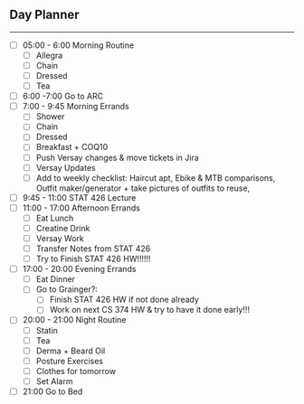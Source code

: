 ## Day Planner
---
- [ ] 05:00 - 6:00 Morning Routine
	- [ ] Allegra
	- [ ] Chain
	- [ ] Dressed
	- [ ] Tea
- [ ] 6:00 -7:00 Go to ARC
- [ ] 7:00 - 9:45 Morning Errands
	- [ ] Shower
	- [ ] Chain
	- [ ] Dressed
	- [ ] Breakfast + COQ10
	- [ ] Push Versay changes & move tickets in Jira
	- [ ] Versay Updates
	- [ ] Add to weekly checklist: Haircut apt, Ebike & MTB comparisons, Outfit maker/generator + take pictures of outfits to reuse, 
- [ ] 9:45 - 11:00 STAT 426 Lecture
- [ ] 11:00 - 17:00 Afternoon Errands
	- [ ] Eat Lunch
	- [ ] Creatine Drink
	- [ ] Versay Work
	- [ ] Transfer Notes from STAT 426
	- [ ] Try to Finish STAT 426 HW!!!!!!
- [ ] 17:00 - 20:00 Evening Errands
	- [ ] Eat Dinner
	- [ ] Go to Grainger?:
		- [ ] Finish STAT 426 HW if not done already
		- [ ] Work on next CS 374 HW & try to have it done early!!!
- [ ] 20:00 - 21:00 Night Routine
	- [ ] Statin
	- [ ] Tea
	- [ ] Derma + Beard Oil
	- [ ] Posture Exercises
	- [ ] Clothes for tomorrow
	- [ ] Set Alarm
- [ ] 21:00 Go to Bed